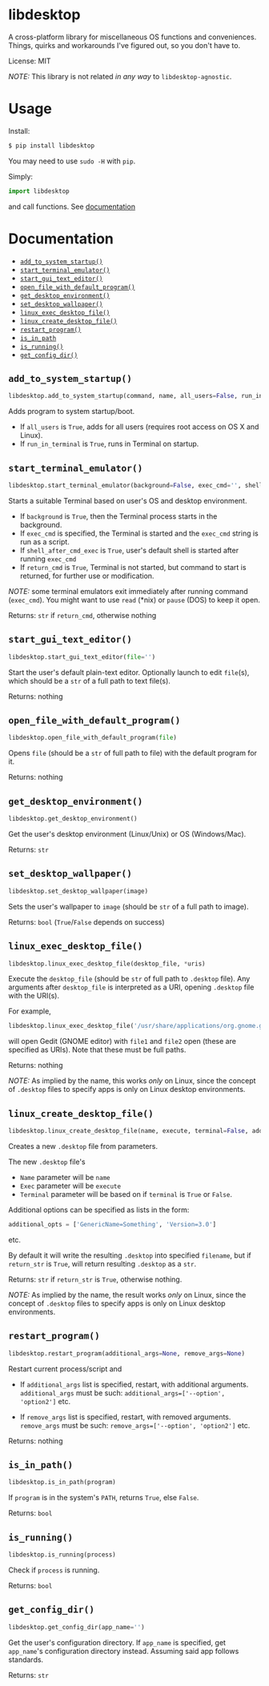 # libdesktop

A cross-platform library for miscellaneous OS functions and conveniences.
Things, quirks and workarounds I've figured out, so you don't have to.

License: MIT

*NOTE:* This library is not related *in any way* to `libdesktop-agnostic`.

# Usage

Install:

```bash
$ pip install libdesktop
```

You may need to use `sudo -H` with `pip`.

Simply:

```python
import libdesktop
```
and call functions. See [documentation](#documentation)

# Documentation

- [`add_to_system_startup()`](#add_to_system_startup)
- [`start_terminal_emulator()`](#start_terminal_emulator)
- [`start_gui_text_editor()`](#start_gui_text_editor)
- [`open_file_with_default_program()`](#open_file_with_default_program)
- [`get_desktop_environment()`](#get_desktop_environment)
- [`set_desktop_wallpaper()`](#set_desktop_wallpaper)
- [`linux_exec_desktop_file()`](#linux_exec_desktop_file)
- [`linux_create_desktop_file()`](#linux_create_desktop_file)
- [`restart_program()`](#restart_program)
- [`is_in_path`](#is_in_path)
- [`is_running()`](#is_running)
- [`get_config_dir()`](#get_config_dir)

## `add_to_system_startup()`

```python
libdesktop.add_to_system_startup(command, name, all_users=False, run_in_terminal=False)
```

Adds program to system startup/boot.

- If `all_users` is `True`, adds for all users (requires root access on OS X and Linux).
- If `run_in_terminal` is `True`, runs in Terminal on startup.

## `start_terminal_emulator()`

```python
libdesktop.start_terminal_emulator(background=False, exec_cmd='', shell_after_cmd_exec=False, return_cmd=False)
```

Starts a suitable Terminal based on user's OS and desktop environment.

- If `background` is `True`, then the Terminal process starts in the background.
- If `exec_cmd` is specified, the Terminal is started and the `exec_cmd` string is run as a script.
- If `shell_after_cmd_exec` is `True`, user's default shell is started after running `exec_cmd`
- If `return_cmd` is `True`, Terminal is not started, but command to start is returned, for further use or modification.

*NOTE:* some terminal emulators exit immediately after running command (`exec_cmd`). You might want to use `read` (\*nix) or `pause` (DOS) to keep it open.

Returns: `str` if `return_cmd`, otherwise nothing

## `start_gui_text_editor()`

```python
libdesktop.start_gui_text_editor(file='')
```

Start the user's default plain-text editor.
Optionally launch to edit `file`(s), which should be a `str` of a full path to text file(s).

Returns: nothing

## `open_file_with_default_program()`

```python
libdesktop.open_file_with_default_program(file)
```

Opens `file` (should be a `str` of full path to file) with the default program for it.

Returns: nothing

## `get_desktop_environment()`

```python
libdesktop.get_desktop_environment()
```

Get the user's desktop environment (Linux/Unix) or OS (Windows/Mac).

Returns: `str`

## `set_desktop_wallpaper()`

```python
libdesktop.set_desktop_wallpaper(image)
```
Sets the user's wallpaper to `image` (should be `str` of a full path to image).

Returns: `bool` (`True`/`False` depends on success)

## `linux_exec_desktop_file()`

```python
libdesktop.linux_exec_desktop_file(desktop_file, *uris)
```

Execute the `desktop_file` (should be `str` of full path to `.desktop` file).
Any arguments after `desktop_file` is interpreted as a URI, opening `.desktop` file with the URI(s).

For example,

```python
libdesktop.linux_exec_desktop_file('/usr/share/applications/org.gnome.gedit.desktop', 'file1', 'file2')
```

will open Gedit (GNOME editor) with `file1` and `file2` open (these are specified as URIs). Note that these must be full paths.

Returns: nothing

*NOTE:* As implied by the name, this works *only* on Linux, since the concept of `.desktop` files to specify apps is only on Linux desktop environments.

## `linux_create_desktop_file()`

```python
libdesktop.linux_create_desktop_file(name, execute, terminal=False, additional_opts=None, filename='', return_str=False)
```

Creates a new `.desktop` file from parameters.

The new `.desktop` file's

- `Name` parameter will be `name`
- `Exec` parameter will be `execute`
- `Terminal` parameter will be based on if `terminal` is `True` or `False`.

Additional options can be specified as lists in the form:

```python
additional_opts = ['GenericName=Something', 'Version=3.0']
```

etc.

By default it will write the resulting `.desktop` into specified `filename`, but if `return_str` is `True`, will return resulting `.desktop` as a `str`.

Returns: `str` if `return_str` is `True`, otherwise nothing.

*NOTE:* As implied by the name, the result works *only* on Linux, since the concept of `.desktop` files to specify apps is only on Linux desktop environments.

## `restart_program()`

```python
libdesktop.restart_program(additional_args=None, remove_args=None)
```
Restart current process/script and

- If `additional_args` list is specified, restart, with additional arguments. `additional_args` must be such: `additional_args=['--option', 'option2']` etc.

- If `remove_args` list is specified, restart, with removed arguments. `remove_args` must be such: `remove_args=['--option', 'option2']` etc.

Returns: nothing

## `is_in_path()`

```python
libdesktop.is_in_path(program)
```

If `program` is in the system's `PATH`, returns `True`, else `False`.

Returns: `bool`

## `is_running()`

```python
libdesktop.is_running(process)
```
Check if `process` is running.

Returns: `bool`

## `get_config_dir()`

```python
libdesktop.get_config_dir(app_name='')
```

Get the user's configuration directory. If `app_name` is specified, get `app_name`'s configuration directory instead.
Assuming said app follows standards.

Returns: `str`
